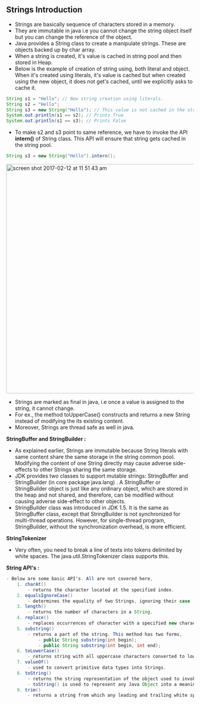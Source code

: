 ## Strings Introduction

- Strings are basically sequence of characters stored in a memory. 
- They are immutable in java i.e you cannot change the string object itself but you can change the reference of the object. 
- Java provides a String class to create a manipulate strings. These are objects backed up by char array.
- When a string is created, it's value is cached in string pool and then stored in Heap. 
- Below is the example of creation of string using, both literal and object. When it's created using literals, it's value is cached but when created using the new object, it does not get's cached, until we explicitly asks to cache it.

```java
String s1 = "Hello"; // New string creation using literals.
String s2 = "Hello";
String s3 = new String("Hello"); // This value is not cached in the string pool
System.out.println(s1 == s2); // Prints True
System.out.println(s1 == s3); // Prints False
```

- To make s2 and s3 point to same reference, we have to invoke the API **intern()** of String class. This API will ensure that string gets cached in the string pool.

```java
String s3 = new String("Hello").intern();
```
<img width="614" alt="screen shot 2017-02-12 at 11 51 43 am" src="https://cloud.githubusercontent.com/assets/3439029/22865449/c407fafa-f119-11e6-89ca-04d45abe425b.png">

- Strings are marked as final in java, i.e once a value is assigned to the string, it cannot change. 
- For ex., the method toUpperCase() constructs and returns a new String instead of modifying the its existing content.
- Moreover, Strings are thread safe as well in java.

**StringBuffer and StringBuilder :**

- As explained earlier, Strings are immutable because String literals with same content share the same storage in the string common pool. Modifying the content of one String directly may cause adverse side-effects to other Strings sharing the same storage.
- JDK provides two classes to support mutable strings: StringBuffer and StringBuilder (in core package java.lang) . A StringBuffer or StringBuilder object is just like any ordinary object, which are stored in the heap and not shared, and therefore, can be modified without causing adverse side-effect to other objects.
- StringBuilder class was introduced in JDK 1.5. It is the same as StringBuffer class, except that StringBuilder is not synchronized for multi-thread operations. However, for single-thread program, StringBuilder, without the synchronization overhead, is more efficient.

**StringTokenizer**

- Very often, you need to break a line of texts into tokens delimited by white spaces. The java.util.StringTokenizer class supports this.

**String API's :** 

```java
- Below are some basic API's. All are not covered here, 
    1. charAt()
        - returns the character located at the specified index.
    2. equalsIgnoreCase()
        - determines the equality of two Strings, ignoring their case (upper or lower case doesn't matters with this function.
    3. length()
        - returns the number of characters in a String.
    4. replace()
        - replaces occurrences of character with a specified new character.
    5. substring()
        - returns a part of the string. This method has two forms,
            - public String substring(int begin);
            - public String substring(int begin, int end); 
    6. toLowerCase()
        - returns string with all uppercase characters converted to lowercase
    7. valueOf()
        - used to convert primitive data types into Strings.
    8. toString()
        - returns the string representation of the object used to invoke this method. 
        - toString() is used to represent any Java Object into a meaningful string representation
    9. trim()
        - returns a string from which any leading and trailing white spaces has been removed
```